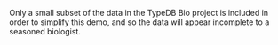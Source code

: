Only a small subset of the data in the TypeDB Bio project is included in order to simplify this demo, and so the data
will appear incomplete to a seasoned biologist. 